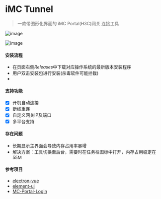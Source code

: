 # iMC Tunnel

>一款带图形化界面的 iMC Portal(H3C)网关 连接工具

![image](https://user-images.githubusercontent.com/19516208/138985264-1b64f35c-095c-4b61-a069-76c1cb9c45a3.png)

![image](https://user-images.githubusercontent.com/19516208/138985336-cd8d9811-2fc7-44bd-8893-4e4513d16d19.png)


#### 安装流程

- 在页面右侧*Releases*中下载对应操作系统的最新版本安装程序
- 用户双击安装包进行安装(杀毒软件可能拦截)
- 
#### 支持功能
- [x] 开机自动连接
- [x] 断线重连
- [x] 自定义网关IP及端口
- [x] 多平台支持

#### 存在问题
- 长期显示主界面会导致内存占用率暴增
- 解决方案：工具切换至后台，需要时在任务栏图标中打开，内存占用稳定在55M

#### 参考项目

- [electron-vue](https://github.com/SimulatedGREG/electron-vue)
- [element-ui](https://github.com/ElemeFE/element)
- [MC-Portal-Login](https://github.com/Besfim/iMC-Portal-Login)
